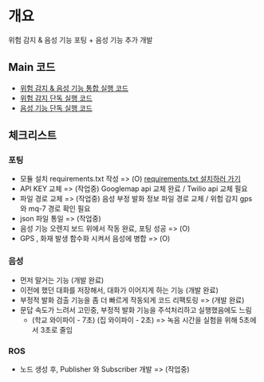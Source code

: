 # 개요
위험 감지 & 음성 기능 포팅 + 음성 기능 추가 개발

## Main 코드
- [위험 감지 & 음성 기능 통합 실행 코드](main.py)
- [위험 감지 단독 실행 코드](Alert/main.py)
- [음성 기능 단독 실행 코드](Chat/main.py)

## 체크리스트
### 포팅
- 모듈 설치 requirements.txt 작성 => (O) [requirements.txt 설치하러 가기](requirements.txt)    
- API KEY 교체 => (작업중) Googlemap api 교체 완료 / Twilio api 교체 필요   
- 파일 경로 교체 => (작업중) 음성 부정 발화 정보 파일 경로 교체 / 위험 감지 gps 와 mq-7 경로 확인 필요   
- json 파일 통일 => (작업중)
- 음성 기능 오렌지 보드 위에서 작동 완료, 포팅 성공 => (O)
- GPS , 화재 발생 함수화 시켜서 음성에 병합 => (O)

### 음성
- 먼저 말거는 기능 (개발 완료) 
- 이전에 했던 대화를 저장해서, 대화가 이어지게 하는 기능 (개발 완료)
- 부정적 발화 검출 기능을 좀 더 빠르게 작동되게 코드 리팩토링 => (개발 완료)
- 문답 속도가 느려서 고민중, 부정적 발화 기능을 주석처리하고 실행했음에도 느림 
  - (학교 와이파이 - 7초) (집 와이파이 - 2초) => 녹음 시간을 실험을 위해 5초에서 3초로 줄임 

### ROS
- 노드 생성 후, Publisher 와 Subscriber 개발 => (작업중)


